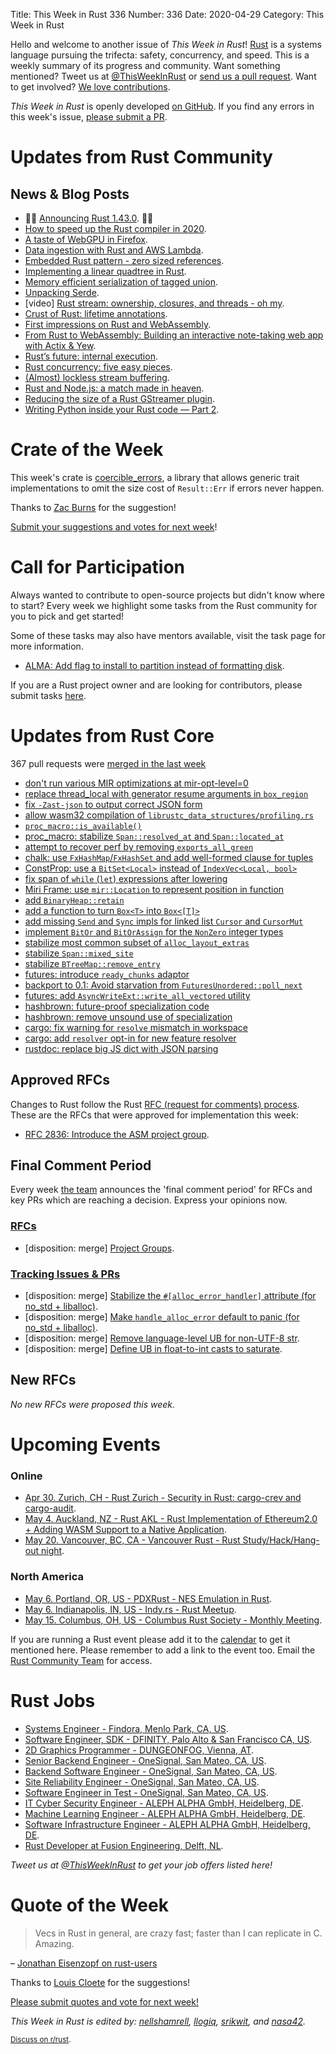Title: This Week in Rust 336
Number: 336
Date: 2020-04-29
Category: This Week in Rust

Hello and welcome to another issue of *This Week in Rust*!
[Rust](http://rust-lang.org) is a systems language pursuing the trifecta: safety, concurrency, and speed.
This is a weekly summary of its progress and community.
Want something mentioned? Tweet us at [@ThisWeekInRust](https://twitter.com/ThisWeekInRust) or [send us a pull request](https://github.com/cmr/this-week-in-rust).
Want to get involved? [We love contributions](https://github.com/rust-lang/rust/blob/master/CONTRIBUTING.md).

*This Week in Rust* is openly developed [on GitHub](https://github.com/cmr/this-week-in-rust).
If you find any errors in this week's issue, [please submit a PR](https://github.com/cmr/this-week-in-rust/pulls).

# Updates from Rust Community

## News & Blog Posts

* 🎈🎉 [Announcing Rust 1.43.0](https://blog.rust-lang.org/2020/04/23/Rust-1.43.0.html). 🎉🎈
* [How to speed up the Rust compiler in 2020](https://blog.mozilla.org/nnethercote/2020/04/24/how-to-speed-up-the-rust-compiler-in-2020/).
* [A taste of WebGPU in Firefox](https://hacks.mozilla.org/2020/04/experimental-webgpu-in-firefox/).
* [Data ingestion with Rust and AWS Lambda](http://jamesmcm.github.io/blog/2020/04/19/data-engineering-with-rust-and-aws-lambda/#en).
* [Embedded Rust pattern - zero sized references](https://ferrous-systems.com/blog/zero-sized-references/).
* [Implementing a linear quadtree in Rust](https://snorrwe.onrender.com/posts/morton-table/).
* [Memory efficient serialization of tagged union](https://robinmoussu.gitlab.io/blog/post/binary_serialisation_of_enum/).
* [Unpacking Serde](https://www.reddit.com/r/rust/comments/g6ubuv/unpacking_serde_a_series_of_presentations_i_made/).
* [video] [Rust stream: ownership, closures, and threads - oh my](https://www.youtube.com/watch?v=2mwwYbBRJSo).
* [Crust of Rust: lifetime annotations](https://docs.google.com/spreadsheets/d/15pqsOlwc2eBXNRV0GJP7Taa3NnFi5kMFpmyVerONsf8/edit#gid=853276561).
* [First impressions on Rust and WebAssembly](https://deedone.github.io/posts/rust-wasm/).
* [From Rust to WebAssembly: Building an interactive note-taking web app with Actix & Yew](https://www.luu.io/posts/lenote).
* [Rust’s future: internal execution](https://blog.knoldus.com/rusts-future-internal-execution/).
* [Rust concurrency: five easy pieces](https://medium.com/@polyglot_factotum/rust-concurrency-five-easy-pieces-871f1c62906a).
* [(Almost) lockless stream buffering](https://mcfelix.me/blog/shared-buffers/).
* [Rust and Node.js: a match made in heaven](https://blog.logrocket.com/rust-and-node-js-a-match-made-in-heaven/).
* [Reducing the size of a Rust GStreamer plugin](https://www.collabora.com/news-and-blog/blog/2020/04/28/reducing-size-rust-gstreamer-plugin/).
* [Writing Python inside your Rust code — Part 2](https://blog.m-ou.se/writing-python-inside-rust-2/).

# Crate of the Week

This week's crate is [coercible_errors](https://crates.io/crates/coercible_errors), a library that allows generic trait implementations to omit the size cost of `Result::Err` if errors never happen.

Thanks to [Zac Burns](https://users.rust-lang.org/t/crate-of-the-week/2704/763) for the suggestion!

[Submit your suggestions and votes for next week][submit_crate]!

[submit_crate]: https://users.rust-lang.org/t/crate-of-the-week/2704

# Call for Participation

Always wanted to contribute to open-source projects but didn't know where to start?
Every week we highlight some tasks from the Rust community for you to pick and get started!

Some of these tasks may also have mentors available, visit the task page for more information.

* [ALMA: Add flag to install to partition instead of formatting disk](https://github.com/r-darwish/alma/issues/46).

If you are a Rust project owner and are looking for contributors, please submit tasks [here][guidelines].

[guidelines]: https://users.rust-lang.org/t/twir-call-for-participation/4821

# Updates from Rust Core

367 pull requests were [merged in the last week][merged]

[merged]: https://github.com/search?q=is%3Apr+org%3Arust-lang+is%3Amerged+merged%3A2020-04-20..2020-04-27

* [don't run various MIR optimizations at mir-opt-level=0](https://github.com/rust-lang/rust/pull/70073)
* [replace thread_local with generator resume arguments in `box_region`](https://github.com/rust-lang/rust/pull/71554)
* [fix `-Zast-json` to output correct JSON form](https://github.com/rust-lang/rust/pull/71284)
* [allow wasm32 compilation of `librustc_data_structures/profiling.rs`](https://github.com/rust-lang/rust/pull/71369)
* [`proc_macro::is_available()`](https://github.com/rust-lang/rust/pull/71400)
* [proc_macro: stabilize `Span::resolved_at` and `Span::located_at`](https://github.com/rust-lang/rust/pull/69041)
* [attempt to recover perf by removing `exports_all_green`](https://github.com/rust-lang/rust/pull/71267)
* [chalk: use `FxHashMap`/`FxHashSet` and add well-formed clause for tuples](https://github.com/rust-lang/chalk/pull/411)
* [ConstProp: use a `BitSet<Local>` instead of `IndexVec<Local, bool>`](https://github.com/rust-lang/rust/pull/71312)
* [fix span of `while` (`let`) expressions after lowering](https://github.com/rust-lang/rust/pull/71494)
* [Miri Frame: use `mir::Location` to represent position in function](https://github.com/rust-lang/rust/pull/71475)
* [add `BinaryHeap::retain`](https://github.com/rust-lang/rust/pull/71485)
* [add a function to turn `Box<T>` into `Box<[T]>`](https://github.com/rust-lang/rust/pull/71421)
* [add missing `Send` and `Sync` impls for linked list `Cursor` and `CursorMut`](https://github.com/rust-lang/rust/pull/71548)
* [implement `BitOr` and `BitOrAssign` for the `NonZero` integer types](https://github.com/rust-lang/rust/pull/69813)
* [stabilize most common subset of `alloc_layout_extras`](https://github.com/rust-lang/rust/pull/69362)
* [stabilize `Span::mixed_site`](https://github.com/rust-lang/rust/pull/68716)
* [stabilize `BTreeMap::remove_entry`](https://github.com/rust-lang/rust/pull/70712)
* [futures: introduce `ready_chunks` adaptor](https://github.com/rust-lang/futures-rs/pull/2123)
* [backport to 0.1: Avoid starvation from `FuturesUnordered::poll_next`](https://github.com/rust-lang/futures-rs/pull/2122)
* [futures: add `AsyncWriteExt::write_all_vectored` utility](https://github.com/rust-lang/futures-rs/pull/1741)
* [hashbrown: future-proof specialization code](https://github.com/rust-lang/hashbrown/pull/147)
* [hashbrown: remove unsound use of specialization](https://github.com/rust-lang/hashbrown/pull/154)
* [cargo: fix warning for `resolve` mismatch in workspace](https://github.com/rust-lang/cargo/pull/8169)
* [cargo: add `resolver` opt-in for new feature resolver](https://github.com/rust-lang/cargo/pull/8129)
* [rustdoc: replace big JS dict with JSON parsing](https://github.com/rust-lang/rust/pull/71250)

## Approved RFCs

Changes to Rust follow the Rust [RFC (request for comments) process](https://github.com/rust-lang/rfcs#rust-rfcs). These
are the RFCs that were approved for implementation this week:

* [RFC 2836: Introduce the ASM project group](https://github.com/rust-lang/rfcs/pull/2836).

## Final Comment Period

Every week [the team](https://www.rust-lang.org/team.html) announces the
'final comment period' for RFCs and key PRs which are reaching a
decision. Express your opinions now.

### [RFCs](https://github.com/rust-lang/rfcs/labels/final-comment-period)

* [disposition: merge] [Project Groups](https://github.com/rust-lang/rfcs/pull/2856).

### [Tracking Issues & PRs](https://github.com/rust-lang/rust/labels/final-comment-period)

* [disposition: merge] [Stabilize the `#[alloc_error_handler]` attribute (for no_std + liballoc)](https://github.com/rust-lang/rust/issues/66740).
* [disposition: merge] [Make `handle_alloc_error` default to panic (for no_std + liballoc)](https://github.com/rust-lang/rust/issues/66741).
* [disposition: merge] [Remove language-level UB for non-UTF-8 str](https://github.com/rust-lang/rust/issues/71033).
* [disposition: merge] [Define UB in float-to-int casts to saturate](https://github.com/rust-lang/rust/pull/71269).

## New RFCs

*No new RFCs were proposed this week.*

# Upcoming Events

### Online

* [Apr 30. Zurich, CH - Rust Zurich - Security in Rust: cargo-crev and cargo-audit](https://www.meetup.com/Rust-Zurich/events/270169298/).
* [May  4. Auckland, NZ - Rust AKL - Rust Implementation of Ethereum2.0 + Adding WASM Support to a Native Application](https://www.meetup.com/rust-akl/events/266876545/).
* [May 20. Vancouver, BC, CA - Vancouver Rust - Rust Study/Hack/Hang-out night](https://www.meetup.com/Vancouver-Rust/events/qnrgnrybchbbc/).

### North America

* [May  6. Portland, OR, US - PDXRust - NES Emulation in Rust](https://www.meetup.com/PDXRust/events/269165311/).
* [May  6. Indianapolis, IN, US - Indy.rs - Rust Meetup](https://www.meetup.com/indyrs/events/dtqwprybchbjb/).
* [May 15. Columbus, OH, US - Columbus Rust Society - Monthly Meeting](https://www.meetup.com/columbus-rs/events/dpkhgrybchbsb/).

If you are running a Rust event please add it to the [calendar] to get
it mentioned here. Please remember to add a link to the event too.
Email the [Rust Community Team][community] for access.

[calendar]: https://www.google.com/calendar/embed?src=apd9vmbc22egenmtu5l6c5jbfc%40group.calendar.google.com
[community]: mailto:community-team@rust-lang.org

# Rust Jobs

* [Systems Engineer - Findora, Menlo Park, CA, US](https://jobs.lever.co/findora/88501a0d-a86d-4cd2-b0b7-8625a107b02b).
* [Software Engineer, SDK - DFINITY, Palo Alto & San Francisco CA, US](https://boards.greenhouse.io/dfinity/jobs/4286745002?gh_src=0f9148372us).
* [2D Graphics Programmer - DUNGEONFOG, Vienna, AT](https://www.dungeonfog.com/about/job-offers/).
* [Senior Backend Engineer - OneSignal, San Mateo, CA, US](https://onesignal.com/careers/9a60a245-06d9-4e2a-82fb-da5e1e9d22d8).
* [Backend Software Engineer - OneSignal, San Mateo, CA, US](https://onesignal.com/careers/c3760d91-4320-474f-bde5-676962ecf4e7).
* [Site Reliability Engineer - OneSignal, San Mateo, CA, US](https://onesignal.com/careers/b070a1df-d888-4af6-b8aa-2d5a55d568a1).
* [Software Engineer in Test - OneSignal, San Mateo, CA, US](https://onesignal.com/careers/9dba316a-407f-4fd3-a084-3f2c4d232a2b).
* [IT Cyber Security Engineer - ALEPH ALPHA GmbH, Heidelberg, DE](https://aleph-alpha.de/itsec_engineer.html?language=de).
* [Machine Learning Engineer - ALEPH ALPHA GmbH, Heidelberg, DE](https://aleph-alpha.de/ml_engineer.html?language=de).
* [Software Infrastructure Engineer - ALEPH ALPHA GmbH, Heidelberg, DE](https://aleph-alpha.de/sw_engineer.html?language=de).
* [Rust Developer at Fusion Engineering, Delft, NL](https://fusion.engineering/job-opening-sw.pdf).

*Tweet us at [@ThisWeekInRust](https://twitter.com/ThisWeekInRust) to get your job offers listed here!*

# Quote of the Week

> Vecs in Rust in general, are crazy fast; faster than I can replicate in C. Amazing.

– [Jonathan Eisenzopf on rust-users](https://users.rust-lang.org/t/very-fast-initialization-of-a-vec-of-vecs/41301/17)

Thanks to [Louis Cloete](https://users.rust-lang.org/t/twir-quote-of-the-week/328/857) for the suggestions!

[Please submit quotes and vote for next week!](https://users.rust-lang.org/t/twir-quote-of-the-week/328)

*This Week in Rust is edited by: [nellshamrell](https://github.com/nellshamrell), [llogiq](https://github.com/llogiq), [srikwit](https://github.com/srikwit), and [nasa42](https://github.com/nasa42).*

<small>[Discuss on r/rust](https://www.reddit.com/r/rust/comments/gae1nt/this_week_in_rust_336/).</small>

